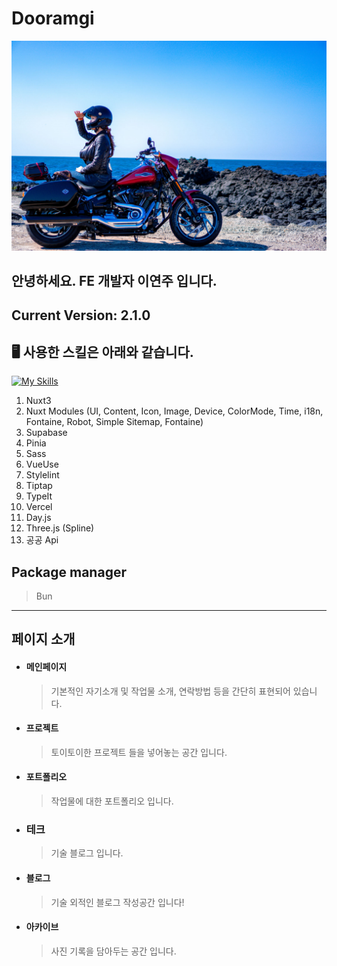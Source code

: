 # Dooramgi

![Dewdew](./.github/assets/dewdew.jpg)

## 안녕하세요. FE 개발자 이연주 입니다.

## Current Version: 2.1.0

## 🖥️ 사용한 스킬은 아래와 같습니다.

[![My Skills](https://skillicons.dev/icons?i=nuxtjs,vue,supabase,vercel,vite,ts,js,postgres,html,sass,vscode,vim,github)](https://skillicons.dev)

1. Nuxt3
2. Nuxt Modules (UI, Content, Icon, Image, Device, ColorMode, Time, i18n, Fontaine, Robot, Simple Sitemap, Fontaine)
3. Supabase
4. Pinia
5. Sass
6. VueUse
7. Stylelint
8. Tiptap
9. TypeIt
10. Vercel
11. Day.js
12. Three.js (Spline)
13. 공공 Api

## Package manager

> Bun

---

## 페이지 소개

- #### 메인페이지
  > 기본적인 자기소개 및 작업물 소개, 연락방법 등을 간단히 표현되어 있습니다.

- #### 프로젝트
  > 토이토이한 프로젝트 들을 넣어놓는 공간 입니다.

- #### 포트폴리오
  > 작업물에 대한 포트폴리오 입니다.

- ### 테크
  > 기술 블로그 입니다.

- #### 블로그
  > 기술 외적인 블로그 작성공간 입니다!

- #### 아카이브
  > 사진 기록을 담아두는 공간 입니다.
